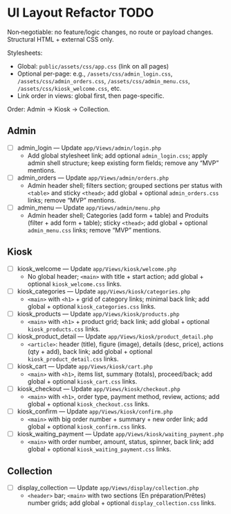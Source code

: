 # UI Layout Refactor TODO

Non‑negotiable: no feature/logic changes, no route or payload changes. Structural HTML + external CSS only.

Stylesheets:
- Global: `public/assets/css/app.css` (link on all pages)
- Optional per-page: e.g., `/assets/css/admin_login.css`, `/assets/css/admin_orders.css`, `/assets/css/admin_menu.css`, `/assets/css/kiosk_welcome.css`, etc.
- Link order in views: global first, then page-specific.

Order: Admin → Kiosk → Collection.

## Admin
- [ ] admin_login — Update `app/Views/admin/login.php`
  - Add global stylesheet link; add optional `admin_login.css`; apply admin shell structure; keep existing form fields; remove any “MVP” mentions.
- [ ] admin_orders — Update `app/Views/admin/orders.php`
  - Admin header shell; filters section; grouped sections per status with `<table>` and sticky `<thead>`; add global + optional `admin_orders.css` links; remove “MVP” mentions.
- [ ] admin_menu — Update `app/Views/admin/menu.php`
  - Admin header shell; Categories (add form + table) and Produits (filter + add form + table); sticky `<thead>`; add global + optional `admin_menu.css` links; remove “MVP” mentions.

## Kiosk
- [ ] kiosk_welcome — Update `app/Views/kiosk/welcome.php`
  - No global header; `<main>` with title + start action; add global + optional `kiosk_welcome.css` links.
- [ ] kiosk_categories — Update `app/Views/kiosk/categories.php`
  - `<main>` with `<h1>` + grid of category links; minimal back link; add global + optional `kiosk_categories.css` links.
- [ ] kiosk_products — Update `app/Views/kiosk/products.php`
  - `<main>` with `<h1>` + product grid; back link; add global + optional `kiosk_products.css` links.
- [ ] kiosk_product_detail — Update `app/Views/kiosk/product_detail.php`
  - `<article>`: header (title), figure (image), details (desc, price), actions (qty + add), back link; add global + optional `kiosk_product_detail.css` links.
- [ ] kiosk_cart — Update `app/Views/kiosk/cart.php`
  - `<main>` with `<h1>`, items list, summary (totals), proceed/back; add global + optional `kiosk_cart.css` links.
- [ ] kiosk_checkout — Update `app/Views/kiosk/checkout.php`
  - `<main>` with `<h1>`, order type, payment method, review, actions; add global + optional `kiosk_checkout.css` links.
- [ ] kiosk_confirm — Update `app/Views/kiosk/confirm.php`
  - `<main>` with big order number + summary + new order link; add global + optional `kiosk_confirm.css` links.
- [ ] kiosk_waiting_payment — Update `app/Views/kiosk/waiting_payment.php`
  - `<main>` with order number, amount, status, spinner, back link; add global + optional `kiosk_waiting_payment.css` links.

## Collection
- [ ] display_collection — Update `app/Views/display/collection.php`
  - `<header>` bar; `<main>` with two sections (En préparation/Prêtes) number grids; add global + optional `display_collection.css` links.
